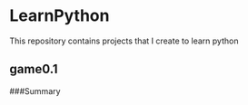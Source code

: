 # LearnPython

This repository contains projects that I create to learn python

## game0.1
###Summary

